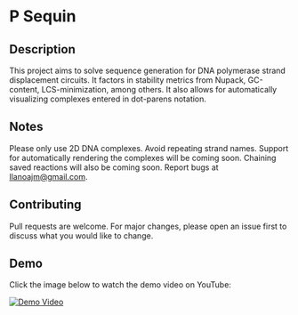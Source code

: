 # P Sequin

## Description

This project aims to solve sequence generation for DNA polymerase strand displacement circuits. It factors in stability metrics from Nupack, GC-content, LCS-minimization, among others. It also allows for automatically visualizing complexes entered in dot-parens notation.


## Notes

Please only use 2D DNA complexes. Avoid repeating strand names. Support for automatically rendering the complexes will be coming soon. Chaining saved reactions will also be coming soon. Report bugs at llanoajm@gmail.com.

## Contributing

Pull requests are welcome. For major changes, please open an issue first to discuss what you would like to change.

## Demo

Click the image below to watch the demo video on YouTube:

[![Demo Video](https://img.youtube.com/vi/YOUTUBE_VIDEO_ID_HERE/0.jpg)](https://youtu.be/S-hUrU09LUw)
